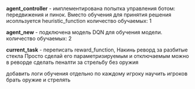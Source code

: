 **agent_controller** - имплементирована попытка управления ботом: передвижения и пинок. Вместо обучения для принятия решения исопльзуется heuristic_function
количество обучаемых: 1

**agent_new** - подключена модель DQN для обучения модели. 
количество обучаемых: 2

**current_task** - переписать  reward_function, 
Накинь реворд за разбитые стекла
Просто сделай его параметризируемым и отключаемым
можно в реворде сделать пеналти за стрельбу без оружия


добавить логи обучения отдельно по каждому игроку
научить игроков брать оружие и стрелять
